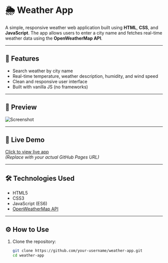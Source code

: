 # 🌦️ Weather App

A simple, responsive weather web application built using **HTML**, **CSS**, and **JavaScript**. The app allows users to enter a city name and fetches real-time weather data using the **OpenWeatherMap API**.

---

## 🔧 Features

- Search weather by city name
- Real-time temperature, weather description, humidity, and wind speed
- Clean and responsive user interface
- Built with vanilla JS (no frameworks)

---

## 📸 Preview

![Screenshot](screenshot.png) <!-- Optional: Add your own screenshot image in the repo -->

---

## 🚀 Live Demo

[Click to view live app](https://your-PolokoB.github.io/weather-app/)  
_(Replace with your actual GitHub Pages URL)_

---

## 🛠️ Technologies Used

- HTML5  
- CSS3  
- JavaScript (ES6)  
- [OpenWeatherMap API](https://openweathermap.org/api)

---

## ⚙️ How to Use

1. Clone the repository:
   ```bash
   git clone https://github.com/your-username/weather-app.git
   cd weather-app
